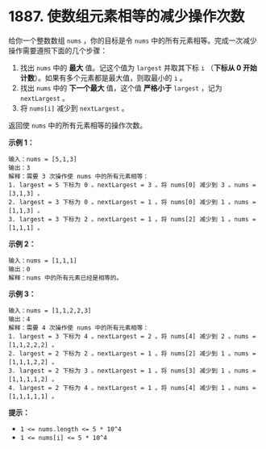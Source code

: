 # 1887. 使数组元素相等的减少操作次数

给你一个整数数组 `nums` ，你的目标是令 `nums` 中的所有元素相等。完成一次减少操作需要遵照下面的几个步骤：

1. 找出 `nums` 中的 **最大** 值。记这个值为 `largest` 并取其下标 `i` （**下标从 0 开始计数**）。如果有多个元素都是最大值，则取最小的 `i` 。
2. 找出 `nums` 中的 **下一个最大** 值，这个值 **严格小于** `largest` ，记为 `nextLargest` 。
3. 将 `nums[i]` 减少到 `nextLargest` 。

返回使 `nums` 中的所有元素相等的操作次数。

**示例 1：**

```()
输入：nums = [5,1,3]
输出：3
解释：需要 3 次操作使 nums 中的所有元素相等：
1. largest = 5 下标为 0 。nextLargest = 3 。将 nums[0] 减少到 3 。nums = [3,1,3] 。
2. largest = 3 下标为 0 。nextLargest = 1 。将 nums[0] 减少到 1 。nums = [1,1,3] 。
3. largest = 3 下标为 2 。nextLargest = 1 。将 nums[2] 减少到 1 。nums = [1,1,1] 。
```

**示例 2：**

```()
输入：nums = [1,1,1]
输出：0
解释：nums 中的所有元素已经是相等的。
```

**示例 3：**

```()
输入：nums = [1,1,2,2,3]
输出：4
解释：需要 4 次操作使 nums 中的所有元素相等：
1. largest = 3 下标为 4 。nextLargest = 2 。将 nums[4] 减少到 2 。nums = [1,1,2,2,2] 。
2. largest = 2 下标为 2 。nextLargest = 1 。将 nums[2] 减少到 1 。nums = [1,1,1,2,2] 。 
3. largest = 2 下标为 3 。nextLargest = 1 。将 nums[3] 减少到 1 。nums = [1,1,1,1,2] 。 
4. largest = 2 下标为 4 。nextLargest = 1 。将 nums[4] 减少到 1 。nums = [1,1,1,1,1] 。
```

**提示：**

- `1 <= nums.length <= 5 * 10^4`
- `1 <= nums[i] <= 5 * 10^4`
